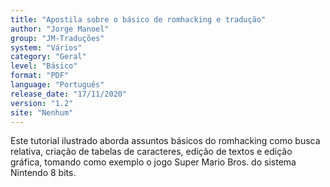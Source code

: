 ```yaml
---
title: "Apostila sobre o básico de romhacking e tradução"
author: "Jorge Manoel"
group: "JM-Traduções"
system: "Vários"
category: "Geral"
level: "Básico"
format: "PDF"
language: "Português"
release_date: "17/11/2020"
version: "1.2"
site: "Nenhum"
---
```

Este tutorial ilustrado aborda assuntos básicos do romhacking como busca relativa, criação de tabelas de caracteres, edição de textos e edição gráfica, tomando como exemplo o jogo Super Mario Bros. do sistema Nintendo 8 bits.